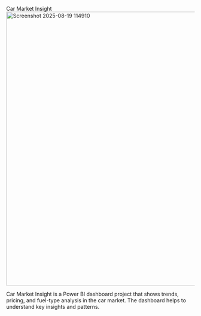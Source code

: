 Car Market Insight<img width="1247" height="732" alt="Screenshot 2025-08-19 114910" src="https://github.com/user-attachments/assets/f5ac6f15-cf8e-415c-a5aa-7b8e75f6d24a" />

Car Market Insight is a Power BI dashboard project that shows trends,
pricing, and fuel-type analysis in the car market. The dashboard helps
to understand key insights and patterns.
